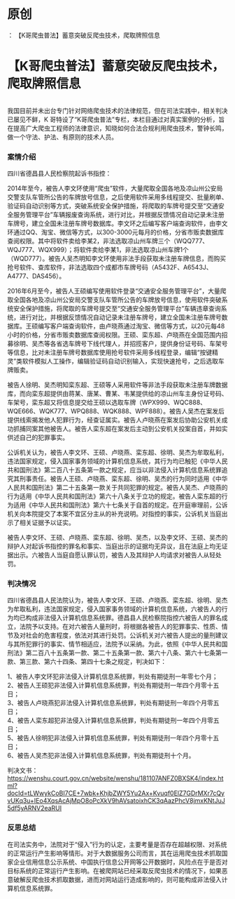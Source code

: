 # 原创
：  【K哥爬虫普法】蓄意突破反爬虫技术，爬取牌照信息

# 【K哥爬虫普法】蓄意突破反爬虫技术，爬取牌照信息


<img alt="" src="https://img-home.csdnimg.cn/images/20240715101418.png"/>


> 
我国目前并未出台专门针对网络爬虫技术的法律规范，但在司法实践中，相关判决已屡见不鲜，K 哥特设了“K哥爬虫普法”专栏，本栏目通过对真实案例的分析，旨在提高广大爬虫工程师的法律意识，知晓如何合法合规利用爬虫技术，警钟长鸣，做一个守法、护法、有原则的技术人员。


### 案情介绍

四川省德昌县人民检察院起诉书指控：

2014年至今，被告人李文环使用“爬虫”软件，大量爬取全国各地及凉山州公安局交警支队车管所公告的车牌放号信息，之后使用软件采用多线程提交、批量刷单、验证码自动识别等方式，突破系统安全保护措施，将爬取的车牌号提交至“交通安全服务管理平台”车辆报废查询系统，进行对比，并根据反馈情况自动记录未注册车牌号，建立全国未注册车牌号数据库。李文环之后编写客户端查询软件，由李文环通过QQ、淘宝、微信等方式，以300-3000元每月的价格，分省市贩卖数据库查阅权限。其中将软件卖给李某2，非法选取凉山州车牌三个（WQQ777、WQJ777、WQX999）；将软件卖给李某1，非法选取凉山州车牌1个（WQD777）。被告人吴杰明知李文环使用非法手段获取未注册车牌信息，而购买抢号软件、查库软件，非法选取四个成都市车牌号码（A5432F、A6543J、A4777、DAS456）。

2016年6月至今，被告人王硕编写使用软件登录“交通安全服务管理平台”，大量爬取全国各地及凉山州公安局交警支队车管所公告的车牌放号信息，使用软件突破系统安全保护措施，将爬取的车牌号提交至“交通安全服务管理平台”车辆违章查询系统，进行对比，并根据反馈情况自动记录未注册车牌号，建立全国未注册车牌号数据库。王硕编写客户端查询软件，由卢晓燕通过淘宝、微信等方式，以20元每48小时的价格，分省市贩卖数据库查阅权限。王硕、栾东超、卢晓燕在全国范围内招募徐明、吴杰等各省选车牌号下线代理人，并招揽客户，提供身份证号码、车架号等信息，比对未注册车牌号数据库使用抢号软件采用多线程登录，编辑“按键精灵”类软件模拟人工操作，编辑验证码自动识别输入，实现快速抢号，之后选取车牌贩卖。

被告人徐明、吴杰明知栾东超、王硕等人采用软件等非法手段获取未注册车牌数据库，而向栾东超提供由蒋某、唐某、曹某、韦某提供给的凉山州车主身份证号码、车架号，栾东超又将信息提交给王硕以选取车牌（WPX999、WQC888、WQE666、WQK777、WPQ888、WQK888、WPF888）。被告人吴杰在案发后提供线索揭发他人犯罪行为，经查证属实。被告人卢晓燕在案发后协助公安机关成功抓捕同案其他被告人。被告人栾东超在案发后主动到公安机关投案自首，并如实供述自己的犯罪事实。

公诉机关认为，被告人李文环、王硕、卢晓燕、栾东超、徐明、吴杰为牟取私利，违法国家规定，侵入国家事务领域的计算机信息系统，其行为均已触犯《中华人民共和国刑法》第二百八十五条第一款之规定，应当以非法侵入计算机信息系统罪追究其刑事责任。被告人王硕、卢晓燕、栾东超、徐明、吴杰的行为同时适用《中华人民共和国刑法》第二十五条第一款关于共同犯罪的规定。被告人吴杰、卢晓燕的行为适用《中华人民共和国刑法》第六十八条关于立功的规定。被告人栾东超的行为适用《中华人民共和国刑法》第六十七条关于自首的规定。在开庭审理前，公诉机关向本院提交了本案不宜区分主从的补充说明。对指控的事实，公诉机关当庭出示了相关证据予以证实。

被告人李文环、王硕、卢晓燕、栾东超、徐明、吴杰，以及李文环、王硕、吴杰的辩护人对起诉书指控的罪名和事实、当庭出示的证据均无异议，且在法庭上均无证据出示。六被告人当庭自愿认罪认罚，被告人及其辩护人均请求对被告人从轻处罚。

### 判决情况

四川省德昌县人民法院认为，被告人李文环、王硕、卢晓燕、栾东超、徐明、吴杰为牟取私利，违法国家规定，侵入国家事务领域的计算机信息系统，六被告人的行为均已构成非法侵入计算机信息系统罪。德昌县人民检察院指控六被告人的罪名成立，法院予以支持。在对六被告人量刑时，将根据各被告人的犯罪事实、性质、情节及对社会的危害程度，依法对其进行处罚。公诉机关对六被告人提出的量刑建议与其所犯罪行的事实、情节相适应，法院予以采纳。为此，依照《中华人民共和国刑法》第二百八十五条第一款、第二十五条第一款、第六十八条、第六十七条第一款、第三款、第六十四条、第四十七条之规定，判决如下：

1、被告人李文环犯非法侵入计算机信息系统罪，判处有期徒刑一年零七个月；<br/> 2、被告人王硕犯非法侵入计算机信息系统罪，判处有期徒刑一年四个月零十五日；<br/> 3、被告人卢晓燕犯非法侵入计算机信息系统罪，判处有期徒刑一年四个月零五日；<br/> 4、被告人栾东超犯非法侵入计算机信息系统罪，判处有期徒刑一年四个月零五日；<br/> 5、被告人徐明犯非法侵入计算机信息系统罪，判处有期徒刑一年四个月零十五日；<br/> 6、被告人吴杰犯非法侵入计算机信息系统罪，判处有期徒刑十个月。

判决文书：https://wenshu.court.gov.cn/website/wenshu/181107ANFZ0BXSK4/index.html?docId=tLWwykCoBI7CE+7wbk+KhjbZWY5Yu2Ax+Kvuqf0ElZ7GDrMXr7cQyvUKq3u+IEo4XqsAcAjMpO8oPcXkV9hAVsatoixhCK3qAazPhcV8jmxKNtJuJ5df5yARNV2eaRUI

### 反思总结

在司法实务中，法院对于“侵入”行为的认定，主要考量是否存在超越权限、对系统的正常运行产生影响等情形。对于大数据服务公司而言，其在运用爬虫技术抓取国家企业信用信息公示系统、中国执行信息公开网等公开数据时，风险点在于是否对目标系统的正常运行产生影响。在被爬网站已经采取反爬虫技术的情况下，如果恶意破解反爬虫技术抓取数据，进而对网站运行造成影响的，则可能构成非法侵入计算机信息系统罪。
